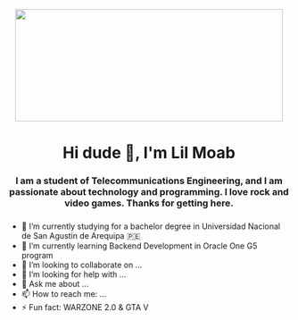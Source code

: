 

<div id="header" align="center">
    <image src="https://giphy.com/embed/x8I4MxjjpwBNfYccbj" width="480" height="201" ></image>
    <h1 align="center">Hi dude 👋, I'm Lil Moab</h1>
    <h3 align="center">I am a student of Telecommunications Engineering, and I am passionate about technology and programming. I love rock and video games. Thanks for getting here.<h3>
</div>

<div id="budgets" align="center"></div>


- 🔭 I’m currently studying for a bachelor degree in Universidad Nacional de San Agustin de Arequipa 🇵🇪
- 🌱 I’m currently learning Backend Development in Oracle One G5 program
- 👯 I’m looking to collaborate on ...
- 🤔 I’m looking for help with ...
- 💬 Ask me about ...
- 📫 How to reach me: ...
- ⚡ Fun fact: WARZONE 2.0 & GTA V

